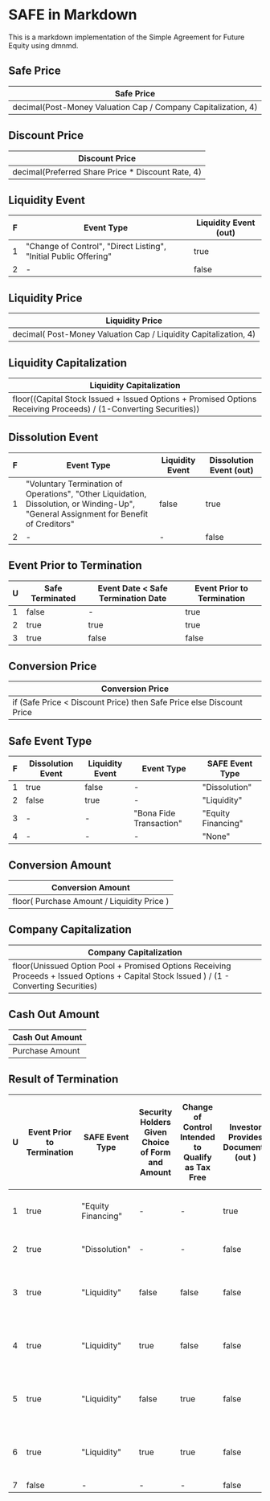 # SAFE in Markdown

This is a markdown implementation of the Simple Agreement for Future Equity
using dmnmd.

## Safe Price

| Safe Price                                                    |
| ------------------------------------------------------------- |
| decimal(Post-Money Valuation Cap / Company Capitalization, 4) |

## Discount Price
| Discount Price                                    |
| ------------------------------------------------- |
| decimal(Preferred Share Price * Discount Rate, 4) |

## Liquidity Event
| F   | Event Type                                                       | Liquidity Event (out) |
| --- | ---------------------------------------------------------------- | --------------------- |
| 1   | "Change of Control", "Direct Listing", "Initial Public Offering" | true                  |
| 2   | -                                                                | false                 |

## Liquidity Price
| Liquidity Price                                                  |
| ---------------------------------------------------------------- |
| decimal( Post-Money Valuation Cap / Liquidity Capitalization, 4) |

## Liquidity Capitalization
| Liquidity Capitalization                                                                                         |
| ---------------------------------------------------------------------------------------------------------------- |
| floor((Capital Stock Issued + Issued Options + Promised Options Receiving Proceeds) / (1-Converting Securities)) |

## Dissolution Event
| F   | Event Type                                                                                                                            | Liquidity Event | Dissolution Event (out) |
| --- | ------------------------------------------------------------------------------------------------------------------------------------- | --------------- | ----------------------- |
| 1   | "Voluntary Termination of Operations", "Other Liquidation, Dissolution, or Winding-Up", "General Assignment for Benefit of Creditors" | false           | true                    |
| 2   | -                                                                                                                                     | -               | false                   |

## Event Prior to Termination
| U   | Safe Terminated | Event Date < Safe Termination Date | Event Prior to Termination |
| --- | --------------- | ---------------------------------- | -------------------------- |
| 1   | false           | -                                  | true                       |
| 2   | true            | true                               | true                       |
| 3   | true            | false                              | false                      |

## Conversion Price
| Conversion Price                                                     |
| -------------------------------------------------------------------- |
| if (Safe Price < Discount Price) then Safe Price else Discount Price |

## Safe Event Type
| F   | Dissolution Event | Liquidity Event | Event Type              | SAFE Event Type    |
| --- | ----------------- | --------------- | ----------------------- | ------------------ |
| 1   | true              | false           | -                       | "Dissolution"      |
| 2   | false             | true            | -                       | "Liquidity"        |
| 3   | -                 | -               | "Bona Fide Transaction" | "Equity Financing" |
| 4   | -                 | -               | -                       | "None"             |

## Conversion Amount
| Conversion Amount                          |
| ------------------------------------------ |
| floor( Purchase Amount / Liquidity Price ) |

## Company Capitalization
| Company Capitalization                                                                                                                   |
| ---------------------------------------------------------------------------------------------------------------------------------------- |
| floor(Unissued Option Pool + Promised Options Receiving Proceeds + Issued Options + Capital Stock Issued ) / (1 - Converting Securities) |

## Cash Out Amount
| Cash Out Amount |
| --------------- |
| Purchase Amount |

## Result of Termination
| U   | Event Prior to Termination | SAFE Event Type    | Security Holders Given Choice of Form and Amount | Change of Control Intended to Qualify as Tax Free | Investor Provides Documents (out ) | Safe Preferred Stock Due (out)            | Cash Amount Due (out)                    | Investor Choice of Form and Amount (out) | Board May Reduce Cash Portion of Proceeds Payable (out) | SAFE Operaters Like Standard Non-Participating Preferred Stock (out) | Terminating Event (out)     |
| --- | -------------------------- | ------------------ | ------------------------------------------------ | ------------------------------------------------- | ---------------------------------- | ----------------------------------------- | ---------------------------------------- | ---------------------------------------- | ------------------------------------------------------- | -------------------------------------------------------------------- | --------------------------- |
| 1   | true                       | "Equity Financing" | -                                                | -                                                 | true                               | floor(Purchase Amount / Conversion Price) | 0                                        | false                                    | false                                                   | false                                                                | "Issuance of Capital Stock" |
| 2   | true                       | "Dissolution"      | -                                                | -                                                 | false                              | 0                                         | Cash Out Amount                          | false                                    | false                                                   | true                                                                 | "Payment or Setting Aside"  |
| 3   | true                       | "Liquidity"        | false                                            | false                                             | false                              | 0                                         | max( Cash Out Amount, Conversion Amount) | false                                    | false                                                   | true                                                                 | "Payment or Setting Aside"  |
| 4   | true                       | "Liquidity"        | true                                             | false                                             | false                              | 0                                         | max( Cash Out Amount, Conversion Amount) | true                                     | false                                                   | true                                                                 | "Payment or Setting Aside"  |
| 5   | true                       | "Liquidity"        | false                                            | true                                              | false                              | 0                                         | max( Cash Out Amount, Conversion Amount) | false                                    | true                                                    | true                                                                 | "Payment or Setting Aside"  |
| 6   | true                       | "Liquidity"        | true                                             | true                                              | false                              | 0                                         | max( Cash Out Amount, Conversion Amount) | true                                     | true                                                    | true                                                                 | "Payment or Setting Aside"  |
| 7   | false                      | -                  | -                                                | -                                                 | false                              | 0                                         | 0                                        | false                                    | false                                                   | false                                                                | "n/a"                       |